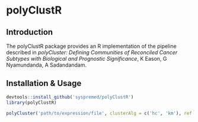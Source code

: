 polyClustR
================

Introduction
------------

The polyClustR package provides an R implementation of the pipeline described in *polyCluster: Defining Communities of Reconciled Cancer Subtypes with Biological and Prognostic Significance*, K Eason, G Nyamundanda, A Sadandandam.

Installation & Usage
--------------------

``` r
devtools::install_github('syspremed/polyClustR')
library(polyClustR)

polyCluster('path/to/expression/file', clusterAlg = c('hc', 'km'), ref = 'test_run')
```
